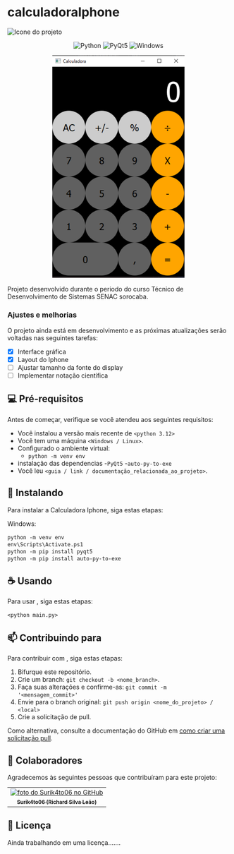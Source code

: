 # calculadoraIphone
<img src="icone.ico" width="70" alt="Icone do projeto">

<div align=center>

![Python](https://img.shields.io/badge/python-3776AB?style=for-the-badge&logo=python&logoColor=white)
![PyQt5](https://img.shields.io/badge/Qt-%23217346.svg?style=for-the-badge&logo=Qt&logoColor=white)
![Windows](https://img.shields.io/badge/Windows-0078D6?style=for-the-badge&logo=windows&logoColor=white)
 
  <img src="print.png" width="300" alt="print imagem">
</div>

Projeto desenvolvido durante o periodo do curso Técnico de Desenvolvimento de Sistemas SENAC sorocaba.

### Ajustes e melhorias

O projeto ainda está em desenvolvimento e as próximas atualizações serão voltadas nas seguintes tarefas:

- [x] Interface gráfica
- [x] Layout do Iphone
- [ ] Ajustar tamanho da fonte do display
- [ ] Implementar notação científica

## 💻 Pré-requisitos
 
Antes de começar, verifique se você atendeu aos seguintes requisitos:
 
- Você instalou a versão mais recente de `<python 3.12>`
- Você tem uma máquina `<Windows / Linux>`.
- Configurado o ambiente virtual:
    - `python -m venv env`
- instalação das dependencias
    -`PyQt5`
    -`auto-py-to-exe`
- Você leu `<guia / link / documentação_relacionada_ao_projeto>`.
 
## 🚀 Instalando <calculadoraIphone>
 
Para instalar a Calculadora Iphone, siga estas etapas:
 
Windows:
 
```
python -m venv env
env\Scripts\Activate.ps1
python -m pip install pyqt5
python -m pip install auto-py-to-exe
```

## ☕ Usando <calculadoraIphone>

Para usar <calculadoraIphone>, siga estas etapas:

```
<python main.py>
```

## 📫 Contribuindo para <calculadoraIphone>

Para contribuir com <calculadoraIphone>, siga estas etapas:

1. Bifurque este repositório.
2. Crie um branch: `git checkout -b <nome_branch>`.
3. Faça suas alterações e confirme-as: `git commit -m '<mensagem_commit>'`
4. Envie para o branch original: `git push origin <nome_do_projeto> / <local>`
5. Crie a solicitação de pull.

Como alternativa, consulte a documentação do GitHub em [como criar uma solicitação pull](https://help.github.com/en/github/collaborating-with-issues-and-pull-requests/creating-a-pull-request).

## 🤝 Colaboradores

Agradecemos às seguintes pessoas que contribuíram para este projeto:

<table>
  <tr>
    <td align="center">
      <a href="#" title="Surik4to06">
        <img src="https://avatars.githubusercontent.com/u/145988210?v=4" width="100px;" alt="foto do Surik4to06 no GitHub"/><br>
        <sub>
          <b>Surik4to06 (Richard Silva Leão)</b>
        </sub>
      </a>
    </td>
  </tr>
</table>

## 📝 Licença

Ainda trabalhando em uma licença.......
